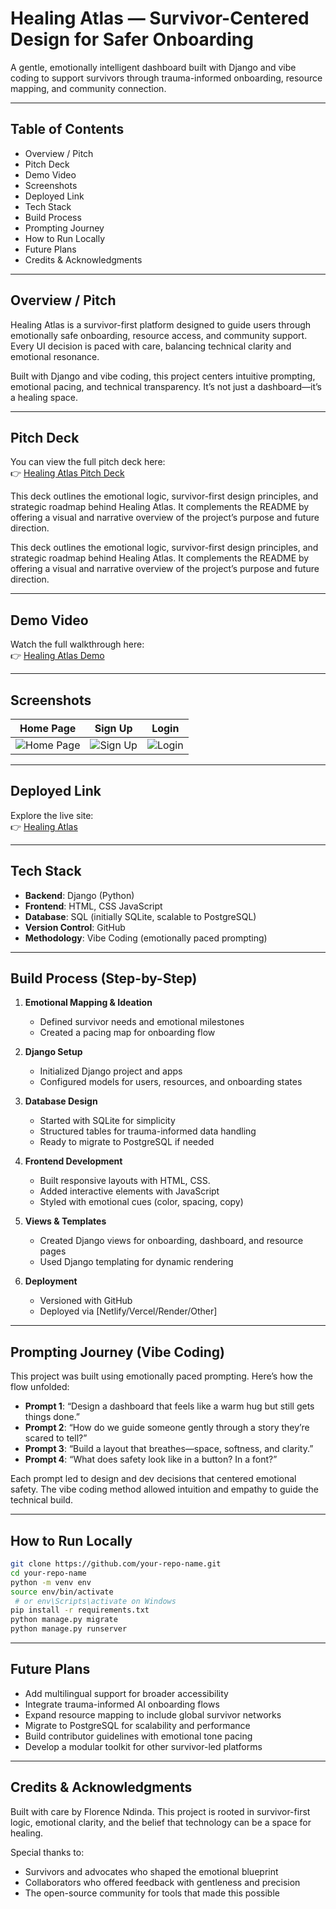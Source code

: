 # Healing Atlas — Survivor-Centered Design for Safer Onboarding

A gentle, emotionally intelligent dashboard built with Django and vibe coding to support survivors through trauma-informed onboarding, resource mapping, and community connection.

---

##  Table of Contents  
- Overview / Pitch  
- Pitch Deck  
- Demo Video  
- Screenshots  
- Deployed Link  
- Tech Stack  
- Build Process  
- Prompting Journey  
- How to Run Locally  
- Future Plans  
- Credits & Acknowledgments  

---

##  Overview / Pitch

Healing Atlas is a survivor-first platform designed to guide users through emotionally safe onboarding, resource access, and community support. Every UI decision is paced with care, balancing technical clarity and emotional resonance.

Built with Django and vibe coding, this project centers intuitive prompting, emotional pacing, and technical transparency. It’s not just a dashboard—it’s a healing space.

---


##  Pitch Deck

You can view the full pitch deck here:  
👉 [Healing Atlas Pitch Deck](https://www.canva.com/design/DAGxhrXv2xo/XWTQ9Nn8i-IStobt8X5XWQ/view?utm_content=DAGxhrXv2xo&utm_campaign=designshare&utm_medium=link2&utm_source=uniquelinks&utlId=hd2952937e4)

This deck outlines the emotional logic, survivor-first design principles, and strategic roadmap behind Healing Atlas. It complements the README by offering a visual and narrative overview of the project’s purpose and future direction.


This deck outlines the emotional logic, survivor-first design principles, and strategic roadmap behind Healing Atlas. It complements the README by offering a visual and narrative overview of the project’s purpose and future direction.

---

## Demo Video

Watch the full walkthrough here:  
👉 [Healing Atlas Demo](https://your-demo-video-link.com)

---

## Screenshots
| Home Page | Sign Up | Login |
|-------------|------------|----------|
| ![Home Page](https://github.com/user-attachments/assets/88886358-be80-4398-9cd5-981d223a361c) | ![Sign Up](https://github.com/user-attachments/assets/50b45e76-9b39-45f1-bc8c-73af8979a432) | ![Login](https://github.com/user-attachments/assets/cf496794-a730-4ca9-aa82-5e70986def40) |

---

##  Deployed Link

Explore the live site:  
👉 [Healing Atlas](https://your-deployed-link.com)

---

##  Tech Stack

- **Backend**: Django (Python)  
- **Frontend**: HTML, CSS JavaScript  
- **Database**: SQL (initially SQLite, scalable to PostgreSQL)  
- **Version Control**: GitHub  
- **Methodology**: Vibe Coding (emotionally paced prompting)

---

##  Build Process (Step-by-Step)

1. **Emotional Mapping & Ideation**  
   - Defined survivor needs and emotional milestones  
   - Created a pacing map for onboarding flow  

2. **Django Setup**  
   - Initialized Django project and apps  
   - Configured models for users, resources, and onboarding states  

3. **Database Design**  
   - Started with SQLite for simplicity  
   - Structured tables for trauma-informed data handling  
   - Ready to migrate to PostgreSQL if needed  

4. **Frontend Development**  
   - Built responsive layouts with HTML, CSS.
   - Added interactive elements with JavaScript  
   - Styled with emotional cues (color, spacing, copy)  

5. **Views & Templates**  
   - Created Django views for onboarding, dashboard, and resource pages  
   - Used Django templating for dynamic rendering  

6. **Deployment**  
   - Versioned with GitHub  
   - Deployed via [Netlify/Vercel/Render/Other]

---

##  Prompting Journey (Vibe Coding)

This project was built using emotionally paced prompting. Here’s how the flow unfolded:

- **Prompt 1**: “Design a dashboard that feels like a warm hug but still gets things done.”  
- **Prompt 2**: “How do we guide someone gently through a story they’re scared to tell?”  
- **Prompt 3**: “Build a layout that breathes—space, softness, and clarity.”  
- **Prompt 4**: “What does safety look like in a button? In a font?”

Each prompt led to design and dev decisions that centered emotional safety. The vibe coding method allowed intuition and empathy to guide the technical build.

---

##  How to Run Locally

```bash
git clone https://github.com/your-repo-name.git
cd your-repo-name
python -m venv env
source env/bin/activate
 # or env\Scripts\activate on Windows
pip install -r requirements.txt
python manage.py migrate
python manage.py runserver
```

---

##  Future Plans

- Add multilingual support for broader accessibility  
- Integrate trauma-informed AI onboarding flows  
- Expand resource mapping to include global survivor networks  
- Migrate to PostgreSQL for scalability and performance  
- Build contributor guidelines with emotional tone pacing  
- Develop a modular toolkit for other survivor-led platforms  

---

## Credits & Acknowledgments

Built with care by Florence Ndinda. This project is rooted in survivor-first logic, emotional clarity, and the belief that technology can be a space for healing.

Special thanks to:  
- Survivors and advocates who shaped the emotional blueprint  
- Collaborators who offered feedback with gentleness and precision  
- The open-source community for tools that made this possible
